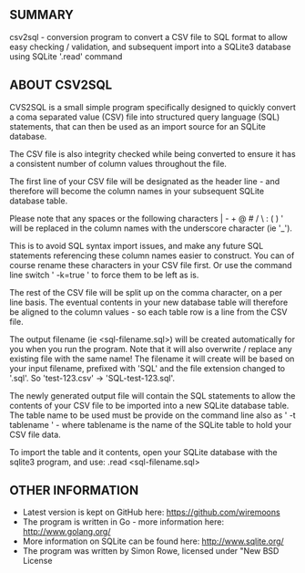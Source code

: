 ## SUMMARY

csv2sql - conversion program to convert a CSV file to SQL format to allow easy checking / validation, and subsequent import into a SQLite3 database using SQLite  '.read' command

## ABOUT CSV2SQL

CVS2SQL is a small simple program specifically designed to quickly convert a  coma separated value (CSV) file into structured query language (SQL) statements, that can then be used as an import source for an SQLite database.

The CSV file is also integrity checked while being converted to ensure it has a consistent number of column values throughout the file.

The first line of your CSV file will be designated as the header line - and therefore will become the column names in your subsequent SQLite database table.

Please note that any spaces or the following characters | - + @ # / \ : ( ) ' will be replaced in the column names with the underscore character (ie '_').

This is to avoid SQL syntax import issues, and make any future SQL statements referencing these column names easier to construct. You can of course rename these characters in your CSV file first. Or use the command line switch ' -k=true ' to force them to be left as is.

The rest of the CSV file will be split up on the comma character, on a per line basis. The eventual contents in your new database table will therefore be aligned to the column values - so each table row is a line from the CSV file.

The output filename (ie <sql-filename.sql>) will be created automatically for you when you run the program. Note that it will also overwrite / replace any existing file with the same name! The filename it will create will be based on your input filename, prefixed with 'SQL' and the file extension changed to '.sql'. So 'test-123.csv' -> 'SQL-test-123.sql'. 

The newly generated output file will contain the SQL statements to allow the contents of your CSV file to be imported into a new SQLite database table. The table name to be used must be provide on the command line also as ' -t tablename ' - where tablename is the name of the SQLite table to hold your CSV file data. 

To import the table and it contents, open your SQLite database with the sqlite3 program, and use:  .read <sql-filename.sql>

## OTHER INFORMATION

- Latest version is kept on GitHub here: https://github.com/wiremoons
- The program is written in Go - more information here: http://www.golang.org/
- More information on SQLite can be found here: http://www.sqlite.org/
- The program was written by Simon Rowe, licensed under "New BSD License
